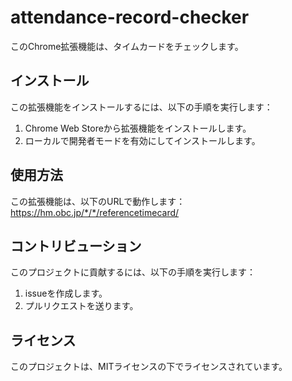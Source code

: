 # attendance-record-checker

このChrome拡張機能は、タイムカードをチェックします。

## インストール

この拡張機能をインストールするには、以下の手順を実行します：

1. Chrome Web Storeから拡張機能をインストールします。
2. ローカルで開発者モードを有効にしてインストールします。

## 使用方法

この拡張機能は、以下のURLで動作します：  
https://hm.obc.jp/*/*/referencetimecard/


## コントリビューション

このプロジェクトに貢献するには、以下の手順を実行します：

1. issueを作成します。
2. プルリクエストを送ります。

## ライセンス

このプロジェクトは、MITライセンスの下でライセンスされています。
